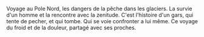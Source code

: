 Voyage au Pole Nord, les dangers de la pêche dans les glaciers. La survie d'un homme et la rencontre avec la zenitude.
C'est l'histoire d'un gars, qui tente de pecher, et qui tombe. Qui se voie confronter a lui même. Ce voyage du froid et de la douleur, partagé avec ses proches.